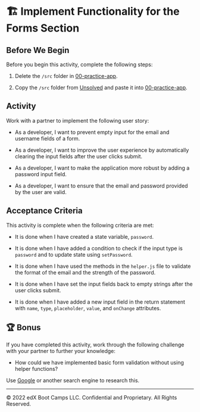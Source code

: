 # 🏗️ Implement Functionality for the Forms Section

## Before We Begin

Before you begin this activity, complete the following steps:

1. Delete the `/src` folder in [00-practice-app](../00-practice-app/).

2. Copy the `/src` folder from [Unsolved](./Unsolved/) and paste it into [00-practice-app](../00-practice-app/).

## Activity

Work with a partner to implement the following user story:

* As a developer, I want to prevent empty input for the email and username fields of a form.

* As a developer, I want to improve the user experience by automatically clearing the input fields after the user clicks submit.

* As a developer, I want to make the application more robust by adding a password input field.

* As a developer, I want to ensure that the email and password provided by the user are valid.

## Acceptance Criteria

This activity is complete when the following criteria are met:

* It is done when I have created a state variable, `password`.

* It is done when I have added a condition to check if the input type is `password` and to update state using `setPassword`.

* It is done when I have used the methods in the `helper.js` file to validate the format of the email and the strength of the password.

* It is done when I have set the input fields back to empty strings after the user clicks submit.

* It is done when I have added a new input field in the return statement with `name`, `type`, `placeholder`, `value`, and `onChange` attributes.

## 🏆 Bonus

If you have completed this activity, work through the following challenge with your partner to further your knowledge:

* How could we have implemented basic form validation without using helper functions?

Use [Google](https://www.google.com) or another search engine to research this.

---
© 2022 edX Boot Camps LLC. Confidential and Proprietary. All Rights Reserved.
